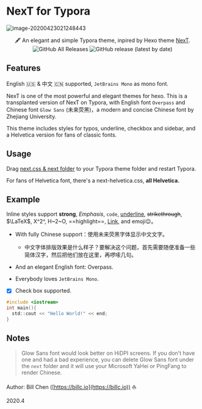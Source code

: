 # NexT for Typora

![image-20200423021248443](https://billc.oss-cn-shanghai.aliyuncs.com/img/2020-04-23-image-20200423021248443.png)

<p align="center">🖋 An elegant and simple Typora theme, inpired by Hexo theme <a href = 'https://github.com/theme-next/hexo-theme-next'>NexT</a>.
    <br /><img alt="GitHub All Releases" src="https://img.shields.io/github/downloads/BillChen2K/typora-theme-next/total?style=flat">  <img alt="GitHub release (latest by date)" src="https://img.shields.io/github/v/release/BillChen2K/typora-theme-next"></p>






## Features

English 🇺🇸 & 中文 🇨🇳 supported, `JetBrains Mono` as mono font. 



NexT is one of the most powerful and elegant themes for hexo. This is a transplanted version of NexT on Typora, with English font `Overpass` and Chinese font `Glow Sans` (未来荧黑)，a modern and concise Chinese font by Zhejiang University. 



This theme includes styles for typos, underline, checkbox and sidebar, and a Helvetica version for fans of classic fonts.

## Usage

Drag <u>next.css & next folder</u> to your Typora theme folder and restart Typora.

For fans of Helvetica font, there's a next-helvetica.css, **all Helvetica.**

## Example

Inline styles support **strong**, *Emphasis*, `code`, <u>underline</u>, ~~strikethrough~~, $\LaTeX$, X^2^, H~2~O, ==highlight==, [Link](typora.io), and emoji😉。

- With fully Chinese support：使用未来荧黑字体显示中文文字。
  
  - 中文字体排版效果是什么样子？要解决这个问题，首先需要随便准备一些简体汉字，然后把他们放在这里，再啰嗦几句。
- And an elegant English font: Overpass.
- Everybody loves `JetBrains Mono`.
- [x] Check box supported.

```c
#include <iostream>
int main(){
  std::cout << "Hello World!" << end;
}
```

## Notes

> Glow Sans font would look better on HiDPI screens. If you don’t have one and had a bad experience, you can delete Glow Sans font under the `next` folder and it will use your Microsoft YaHei or PingFang to render Chinese. 

Author: Bill Chen ([https://billc.io](https://billc.io)) ⛵️

2020.4
